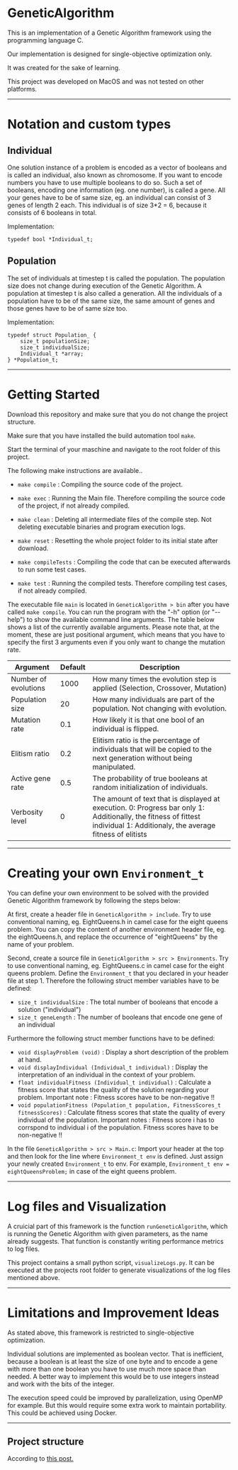 
# GeneticAlgorithm

This is an implementation of a Genetic Algorithm framework using the programming language C.

Our implementation is designed for single-objective optimization only.

It was created for the sake of learning.

This project was developed on MacOS and was not tested on other platforms.

---

# Notation and custom types

## Individual

One solution instance of a problem is encoded as a vector of booleans and is called an individual, also known as chromosome. If you want to encode numbers you have to use multiple booleans to do so. Such a set of booleans, encoding one information (eg. one number), is called a gene. All your genes have to be of same size, eg. an individual can consist of 3 genes of length 2 each. This individual is of size 3\*2 = 6, because it consists of 6 booleans in total.

Implementation:
```
typedef bool *Individual_t;
```

## Population

The set of individuals at timestep t is called the population. The population size does not change during execution of the Genetic Algorithm. A population at timestep t is also called a generation. All the individuals of a population have to be of the same size, the same amount of genes and those genes have to be of same size too.

Implementation:
```
typedef struct Population_ {
    size_t populationSize;
    size_t individualSize;
    Individual_t *array;
} *Population_t;
```

---

# Getting Started

Download this repository and make sure that you do not change the project structure.

Make sure that you have installed the build automation tool `make`.

Start the terminal of your maschine and navigate to the root folder of this project.


The following make instructions are available..

- `make compile` : Compiling the source code of the project.
- `make exec` : Running the Main file. Therefore compiling the source code of the project, if not already compiled.

- `make clean` : Deleting all intermediate files of the compile step. Not deleting executable binaries and program execution logs.
- `make reset` : Resetting the whole project folder to its initial state after download.

- `make compileTests` : Compiling the code that can be executed afterwards to run some test cases.
- `make test` : Running the compiled tests. Therefore compiling test cases, if not already compiled.

The executable file `main` is located in `GeneticAlgorithm > bin` after you have called `make compile`. You can run the program with the "-h" option (or "--help") to show the available command line arguments. The table below shows a list of the currently available arguments. Please note that, at the moment, these are just positional argument, which means that you have to specify the first 3 arguments even if you only want to change the mutation rate.

| Argument  | Default | Description |
| ------------- | ------------- | ------------- |
| Number of evolutions  | 1000  | How many times the evolution step is applied (Selection, Crossover, Mutation) |
| Population size | 20  | How many individuals are part of the population. Not changing with evolution. |
| Mutation rate | 0.1  | How likely it is that one bool of an individual is flipped. |
| Elitism ratio | 0.2  | Elitism ratio is the percentage of individuals that will be copied to the next generation without being manipulated. |
| Active gene rate | 0.5  | The probability of true booleans at random initialization of individuals. |
| Verbosity level | 0 | The amount of text that is displayed at execution. 0: Progress bar only 1: Additionally, the fitness of fittest individual 1: Additionaly, the average fitness of elitists |


---

# Creating your own `Environment_t`

You can define your own environment to be solved with the provided Genetic Algorithm framework by following the steps below:

At first, create a header file in `GeneticAlgorithm > include`. Try to use conventional naming, eg. EightQueens.h in camel case for the eight queens problem. You can copy the content of another environment header file, eg. the eightQueens.h, and replace the occurrence of "eightQueens" by the name of your problem.

Second, create a source file in `GeneticAlgorithm > src > Environments`. Try to use conventional naming, eg. EightQueens.c in camel case for the eight queens problem. Define the `Environment_t` that you declared in your header file at step 1. Therefore the following struct member variables have to be defined:

- `size_t individualSize` : The total number of booleans that encode a solution ("individual")
- `size_t geneLength` : The number of booleans that encode one gene of an individual

Furthermore the following struct member functions have to be defined:

- `void displayProblem (void)` : Display a short description of the problem at hand.
- `void displayIndividual (Individual_t individual)` : Display the interpretation of an individual in the context of your problem.
- `float individualFitness (Individual_t individual)` : Calculate a fitness score that states the quality of the solution regarding your problem. Important note : Fitness scores have to be non-negative !!
- `void populationFitness (Population_t population, FitnessScores_t fitnessScores)` : Calculate fitness scores that state the quality of every individual of the population. Important notes : Fitness score i has to corrspond to individual i of the population. Fitness scores have to be non-negative !!

In the file `GeneticAlgorithm > src > Main.c`: Import your header at the top and then look for the line where     `Environment_t env` is defined. Just assign your newly created `Environment_t` to env. For example, `Environment_t env = eightQueensProblem;` in case of the eight queens problem.

---

# Log files and Visualization

A cruicial part of this framework is the function `runGeneticAlgorithm`, which is running the Genetic Algorithm with given parameters, as the name already suggests. That function is constantly writing performance metrics to log files.

This project contains a small python script, `visualizeLogs.py`. It can be executed at the projects root folder to generate visualizations of the log files mentioned above.

---

# Limitations and Improvement Ideas

As stated above, this framework is restricted to single-objective optimization.

Individual solutions are implemented as boolean vector. That is inefficient, because a boolean is at least the size of one byte and to encode a gene with more than one boolean you have to use much more space than needed. A better way to implement this would be to use integers instead and work with the bits of the integer.

The execution speed could be improved by parallelization, using OpenMP for example. But this would require some extra work to maintain portability. This could be achieved using Docker.

---

## Project structure
According to [this post.](https://hiltmon.com/blog/2013/07/03/a-simple-c-plus-plus-project-structure/)
